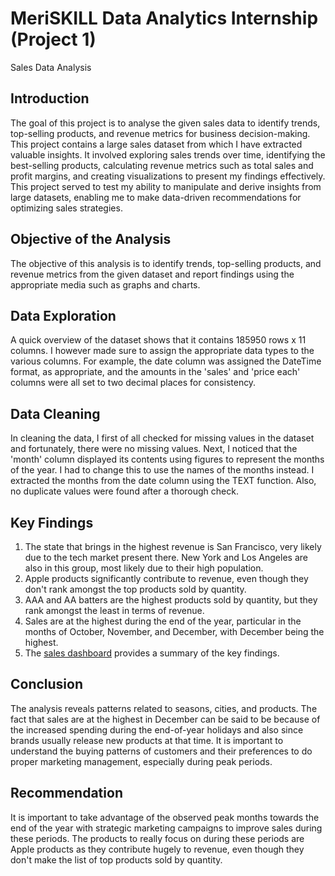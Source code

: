 # MeriSKILL Data Analytics Internship (Project 1)
Sales Data Analysis

## Introduction

The goal of this project is to analyse the given sales data to identify trends, top-selling products, and revenue metrics for business decision-making. This project contains a large sales dataset from which I have extracted valuable insights. It involved exploring sales trends over time, identifying the best-selling products, calculating revenue metrics such as total sales and profit margins, and creating visualizations to present my findings effectively. This project served to test my ability to manipulate and derive insights from large datasets, enabling me to make data-driven recommendations for optimizing sales strategies.

## Objective of the Analysis

The objective of this analysis is to identify trends, top-selling products, and revenue metrics from the given dataset and report findings using the appropriate media such as graphs and charts.

## Data Exploration

A quick overview of the dataset shows that it contains 185950 rows x 11 columns. I however made sure to assign the appropriate data types to the various columns. For example, the date column was assigned the DateTime format, as appropriate, and the amounts in the 'sales' and 'price each' columns were all set to two decimal places for consistency.

## Data Cleaning

In cleaning the data, I first of all checked for missing values in the dataset and fortunately, there were no missing values. Next, I noticed that the 'month' column displayed its contents using figures to represent the months of the year. I had to change this to use the names of the months instead. I extracted the months from the date column using the TEXT function. Also, no duplicate values were found after a thorough check.

## Key Findings

1. The state that brings in the highest revenue is San Francisco, very likely due to the tech market present there. New York and Los Angeles are also in this group, most likely due to their high population.
2. Apple products significantly contribute to revenue, even though they don't rank amongst the top products sold by quantity.
3. AAA and AA batters are the highest products sold by quantity, but they rank amongst the least in terms of revenue.
4. Sales are at the highest during the end of the year, particular in the months of October, November, and December, with December being the highest.
5. The [sales dashboard](https://github.com/igochesam/MeriSKILL-Data-Analytics-Internship-Project-1-/assets/109409835/bdaae6c5-49e4-43e4-86ac-a332046b2449)
 provides a summary of the key findings.


## Conclusion

The analysis reveals patterns related to seasons, cities, and products. The fact that sales are at the highest in December can be said to be because of the increased spending during the end-of-year holidays and also since brands usually release new products at that time. It is important to understand the buying patterns of customers and their preferences to do proper marketing management, especially during peak periods.

## Recommendation

It is important to take advantage of the observed peak months towards the end of the year with strategic marketing campaigns to improve sales during these periods. The products to really focus on during these periods are Apple products as they contribute hugely to revenue, even though they don't make the list of top products sold by quantity. 


